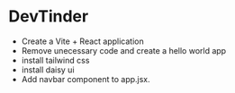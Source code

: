 # DevTinder

- Create a Vite + React application
- Remove unecessary code and create a hello world app
- install tailwind css
- install daisy ui
- Add navbar component to app.jsx.


